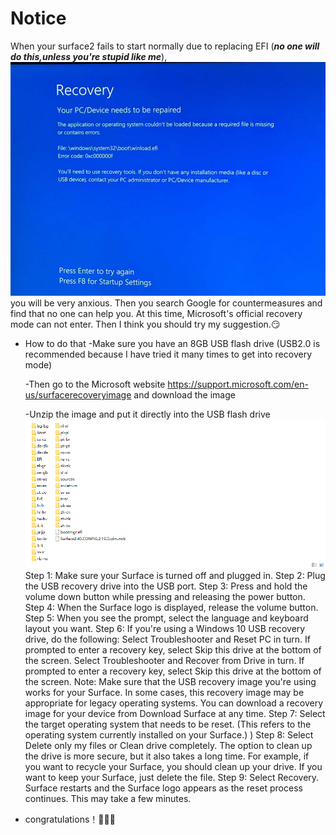 # Notice
When your surface2 fails to start normally due to replacing EFI (***no one will do this,unless you're stupid like me***),
![image](https://github.com/CruedDerio139/SurfaceRT2Repair/blob/main/image.png) you will be very anxious. Then you search
Google for countermeasures and find that no one can help you. At this time, Microsoft's official recovery mode can not enter. Then I think you should try my suggestion.😏


* How to do that
    -Make sure you have an 8GB USB flash drive (USB2.0 is recommended because I have tried it many times to get into recovery mode)

    -Then go to the Microsoft website <https://support.microsoft.com/en-us/surfacerecoveryimage> and download the image

    -Unzip the image and put it directly into the USB flash drive ![example](https://github.com/CruedDerio139/SurfaceRT2Repair/blob/main/example.png)
Step 1:	Make sure your Surface is turned off and plugged in.
Step 2:	Plug the USB recovery drive into the USB port.
Step 3:	Press and hold the volume down button while pressing and releasing the power button.
Step 4:	When the Surface logo is displayed, release the volume button.
Step 5:	When you see the prompt, select the language and keyboard layout you want.
Step 6:	If you're using a Windows 10 USB recovery drive, do the following:
Select Troubleshooter and Reset PC in turn.
If prompted to enter a recovery key, select Skip this drive at the bottom of the screen.
Select Troubleshooter and Recover from Drive in turn.
If prompted to enter a recovery key, select Skip this drive at the bottom of the screen.
 	Note: Make sure that the USB recovery image you're using works for your Surface. In some cases, this recovery image may be appropriate for legacy operating systems. You can download a recovery image for your device from Download Surface at any time.
Step 7:	Select the target operating system that needs to be reset. (This refers to the operating system currently installed on your Surface.) )
Step 8:	Select Delete only my files or Clean drive completely. The option to clean up the drive is more secure, but it also takes a long time. For example, if you want to recycle your Surface, you should clean up your drive. If you want to keep your Surface, just delete the file.
Step 9:	Select Recovery. Surface restarts and the Surface logo appears as the reset process continues. This may take a few minutes.

* congratulations！🎉🎉🎉

